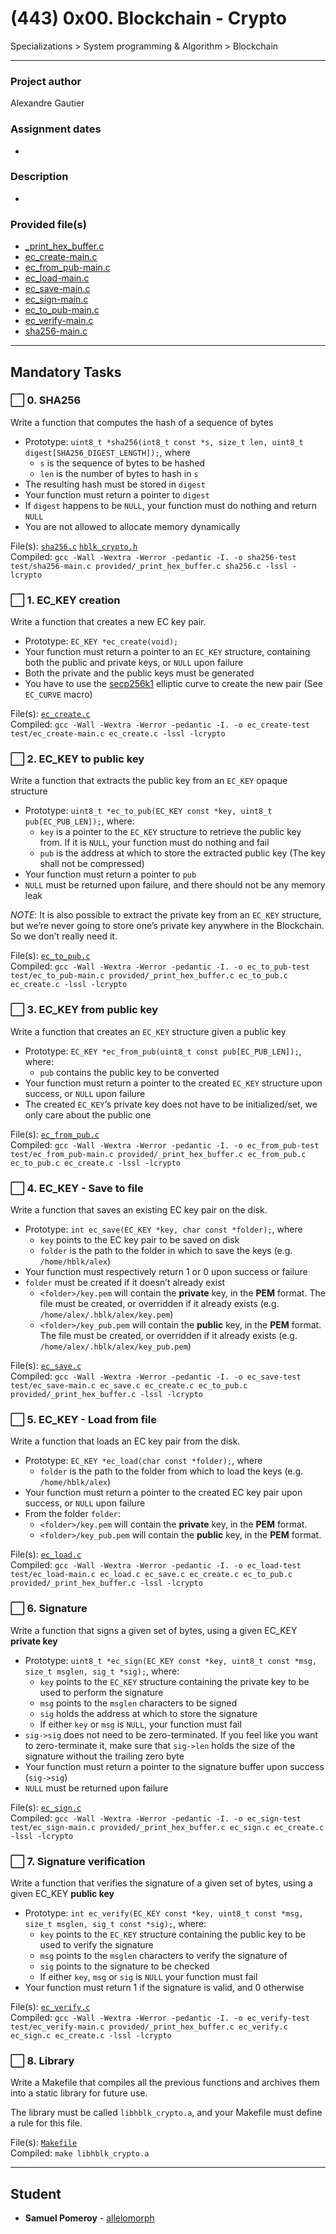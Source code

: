 # (443) 0x00. Blockchain - Crypto
Specializations > System programming & Algorithm > Blockchain

---

### Project author
Alexandre Gautier

### Assignment dates
-

### Description
-

### Provided file(s)
* [_print_hex_buffer.c](./provided/_print_hex_buffer.c)
* [ec_create-main.c](./test/ec_create-main.c)
* [ec_from_pub-main.c](./test/ec_from_pub-main.c)
* [ec_load-main.c](./test/ec_load-main.c)
* [ec_save-main.c](./test/ec_save-main.c)
* [ec_sign-main.c](./test/ec_sign-main.c)
* [ec_to_pub-main.c](./test/ec_to_pub-main.c)
* [ec_verify-main.c](./test/ec_verify-main.c)
* [sha256-main.c](./test/sha256-main.c)

---

## Mandatory Tasks

### :white_large_square: 0. SHA256
Write a function that computes the hash of a sequence of bytes

* Prototype: `uint8_t *sha256(int8_t const *s, size_t len, uint8_t digest[SHA256_DIGEST_LENGTH]);`, where
    * `s` is the sequence of bytes to be hashed
    * `len` is the number of bytes to hash in `s`
* The resulting hash must be stored in `digest`
* Your function must return a pointer to `digest`
* If `digest` happens to be `NULL`, your function must do nothing and return `NULL`
* You are not allowed to allocate memory dynamically

File(s): [`sha256.c`](./sha256.c) [`hblk_crypto.h`](./hblk_crypto.h)\
Compiled: `gcc -Wall -Wextra -Werror -pedantic -I. -o sha256-test test/sha256-main.c provided/_print_hex_buffer.c sha256.c -lssl -lcrypto`

### :white_large_square: 1. EC_KEY creation
Write a function that creates a new EC key pair.

* Prototype: `EC_KEY *ec_create(void);`
* Your function must return a pointer to an `EC_KEY` structure, containing both the public and private keys, or `NULL` upon failure
* Both the private and the public keys must be generated
* You have to use the [secp256k1](https://en.bitcoin.it/wiki/Secp256k1) elliptic curve to create the new pair (See `EC_CURVE` macro)

File(s): [`ec_create.c`](./ec_create.c)\
Compiled: `gcc -Wall -Wextra -Werror -pedantic -I. -o ec_create-test test/ec_create-main.c ec_create.c -lssl -lcrypto`

### :white_large_square: 2. EC_KEY to public key
Write a function that extracts the public key from an `EC_KEY` opaque structure

* Prototype: `uint8_t *ec_to_pub(EC_KEY const *key, uint8_t pub[EC_PUB_LEN]);`, where:
    * `key` is a pointer to the `EC_KEY` structure to retrieve the public key from. If it is `NULL`, your function must do nothing and fail
    * `pub` is the address at which to store the extracted public key (The key shall not be compressed)
* Your function must return a pointer to `pub`
* `NULL` must be returned upon failure, and there should not be any memory leak

*NOTE*: It is also possible to extract the private key from an `EC_KEY` structure, but we’re never going to store one’s private key anywhere in the Blockchain. So we don’t really need it.

File(s): [`ec_to_pub.c`](./ec_to_pub.c)\
Compiled: `gcc -Wall -Wextra -Werror -pedantic -I. -o ec_to_pub-test test/ec_to_pub-main.c provided/_print_hex_buffer.c ec_to_pub.c ec_create.c -lssl -lcrypto`

### :white_large_square: 3. EC_KEY from public key
Write a function that creates an `EC_KEY` structure given a public key

* Prototype: `EC_KEY *ec_from_pub(uint8_t const pub[EC_PUB_LEN]);`, where:
    * `pub` contains the public key to be converted
* Your function must return a pointer to the created `EC_KEY` structure upon success, or `NULL` upon failure
* The created `EC_KEY`‘s private key does not have to be initialized/set, we only care about the public one

File(s): [`ec_from_pub.c`](./ec_from_pub.c)\
Compiled: `gcc -Wall -Wextra -Werror -pedantic -I. -o ec_from_pub-test test/ec_from_pub-main.c provided/_print_hex_buffer.c ec_from_pub.c ec_to_pub.c ec_create.c -lssl -lcrypto`

### :white_large_square: 4. EC_KEY - Save to file
Write a function that saves an existing EC key pair on the disk.

* Prototype: `int ec_save(EC_KEY *key, char const *folder);`, where
    * `key` points to the EC key pair to be saved on disk
    * `folder` is the path to the folder in which to save the keys (e.g. `/home/hblk/alex`)
* Your function must respectively return 1 or 0 upon success or failure
* `folder` must be created if it doesn’t already exist
    * `<folder>/key.pem` will contain the **private** key, in the **PEM** format. The file must be created, or overridden if it already exists (e.g. `/home/alex/.hblk/alex/key.pem`)
    * `<folder>/key_pub.pem` will contain the **public** key, in the **PEM** format. The file must be created, or overridden if it already exists (e.g. `/home/alex/.hblk/alex/key_pub.pem`)

File(s): [`ec_save.c`](./ec_save.c)\
Compiled: `gcc -Wall -Wextra -Werror -pedantic -I. -o ec_save-test test/ec_save-main.c ec_save.c ec_create.c ec_to_pub.c provided/_print_hex_buffer.c -lssl -lcrypto`

### :white_large_square: 5. EC_KEY - Load from file
Write a function that loads an EC key pair from the disk.

* Prototype: `EC_KEY *ec_load(char const *folder);`, where
    * `folder` is the path to the folder from which to load the keys (e.g. `/home/hblk/alex`)
* Your function must return a pointer to the created EC key pair upon success, or `NULL` upon failure
* From the folder `folder`:
    * `<folder>/key.pem` will contain the **private** key, in the **PEM** format.
    * `<folder>/key_pub.pem` will contain the **public** key, in the **PEM** format.

File(s): [`ec_load.c`](./ec_load.c)\
Compiled: `gcc -Wall -Wextra -Werror -pedantic -I. -o ec_load-test test/ec_load-main.c ec_load.c ec_save.c ec_create.c ec_to_pub.c provided/_print_hex_buffer.c -lssl -lcrypto`

### :white_large_square: 6. Signature
Write a function that signs a given set of bytes, using a given EC_KEY **private key**

* Prototype: `uint8_t *ec_sign(EC_KEY const *key, uint8_t const *msg, size_t msglen, sig_t *sig);`, where:
    * `key` points to the `EC_KEY` structure containing the private key to be used to perform the signature
    * `msg` points to the `msglen` characters to be signed
    * `sig` holds the address at which to store the signature
    * If either `key` or `msg` is `NULL`, your function must fail
* `sig->sig` does not need to be zero-terminated. If you feel like you want to zero-terminate it, make sure that `sig->len` holds the size of the signature without the trailing zero byte
* Your function must return a pointer to the signature buffer upon success (`sig->sig`)
* `NULL` must be returned upon failure

File(s): [`ec_sign.c`](./ec_sign.c)\
Compiled: `gcc -Wall -Wextra -Werror -pedantic -I. -o ec_sign-test test/ec_sign-main.c provided/_print_hex_buffer.c ec_sign.c ec_create.c -lssl -lcrypto`

### :white_large_square: 7. Signature verification
Write a function that verifies the signature of a given set of bytes, using a given EC_KEY **public key**

* Prototype: `int ec_verify(EC_KEY const *key, uint8_t const *msg, size_t msglen, sig_t const *sig);`, where:
    * `key` points to the `EC_KEY` structure containing the public key to be used to verify the signature
    * `msg` points to the `msglen` characters to verify the signature of
    * `sig` points to the signature to be checked
    * If either `key`, `msg` or `sig` is `NULL` your function must fail
* Your function must return 1 if the signature is valid, and 0 otherwise

File(s): [`ec_verify.c`](./ec_verify.c)\
Compiled: `gcc -Wall -Wextra -Werror -pedantic -I. -o ec_verify-test test/ec_verify-main.c provided/_print_hex_buffer.c ec_verify.c ec_sign.c ec_create.c -lssl -lcrypto`

### :white_large_square: 8. Library
Write a Makefile that compiles all the previous functions and archives them into a static library for future use.

The library must be called `libhblk_crypto.a`, and your Makefile must define a rule for this file.

File(s): [`Makefile`](./Makefile)\
Compiled: `make libhblk_crypto.a`

---

## Student
* **Samuel Pomeroy** - [allelomorph](github.com/allelomorph)
